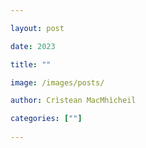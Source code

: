 ```yaml
---

layout: post

date: 2023

title: ""

image: /images/posts/

author: Crìstean MacMhìcheil

categories: [""]
  
---
```


